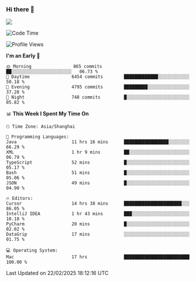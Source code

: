 ### Hi there 👋

<!--
**JJAYCHEN1e/jjaychen1e** is a ✨ _special_ ✨ repository because its `README.md` (this file) appears on your GitHub profile.

Here are some ideas to get you started:

- 🔭 I’m currently working on ...
- 🌱 I’m currently learning ...
- 👯 I’m looking to collaborate on ...
- 🤔 I’m looking for help with ...
- 💬 Ask me about ...
- 📫 How to reach me: ...
- 😄 Pronouns: ...
- ⚡ Fun fact: ...
-->

[![](https://github-readme-stats.vercel.app/api?username=jjaychen1e&show_icons=true)](https://github.com/jjaychen1e/github-readme-stats?count_private=true)

<!--START_SECTION:waka-->
![Code Time](http://img.shields.io/badge/Code%20Time-1%2C808%20hrs%2049%20mins-blue)

![Profile Views](http://img.shields.io/badge/Profile%20Views-0-blue)

**I'm an Early 🐤** 

```text
🌞 Morning                865 commits         ██░░░░░░░░░░░░░░░░░░░░░░░   06.73 % 
🌆 Daytime                6454 commits        █████████████░░░░░░░░░░░░   50.18 % 
🌃 Evening                4795 commits        █████████░░░░░░░░░░░░░░░░   37.28 % 
🌙 Night                  748 commits         █░░░░░░░░░░░░░░░░░░░░░░░░   05.82 % 
```


📊 **This Week I Spent My Time On** 

```text
🕑︎ Time Zone: Asia/Shanghai

💬 Programming Languages: 
Java                     11 hrs 16 mins      █████████████████░░░░░░░░   66.29 % 
XML                      1 hr 9 mins         ██░░░░░░░░░░░░░░░░░░░░░░░   06.79 % 
TypeScript               52 mins             █░░░░░░░░░░░░░░░░░░░░░░░░   05.17 % 
Bash                     51 mins             █░░░░░░░░░░░░░░░░░░░░░░░░   05.06 % 
JSON                     49 mins             █░░░░░░░░░░░░░░░░░░░░░░░░   04.90 % 

🔥 Editors: 
Cursor                   14 hrs 38 mins      ██████████████████████░░░   86.05 % 
IntelliJ IDEA            1 hr 43 mins        ███░░░░░░░░░░░░░░░░░░░░░░   10.18 % 
PyCharm                  20 mins             █░░░░░░░░░░░░░░░░░░░░░░░░   02.02 % 
DataGrip                 17 mins             ░░░░░░░░░░░░░░░░░░░░░░░░░   01.75 % 

💻 Operating System: 
Mac                      17 hrs              █████████████████████████   100.00 % 
```


 Last Updated on 22/02/2025 18:12:16 UTC
<!--END_SECTION:waka-->
